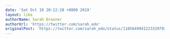 ```yaml
---
date: 'Sat Oct 19 20:12:28 +0000 2019'
layout: like
authorName: Sarah Drasner
authorUrl: 'https://twitter.com/sarah_edo'
originalPost: 'https://twitter.com/sarah_edo/status/1185649941223329792'
---
```

